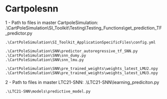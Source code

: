 # Cartpolesnn

1 - Path to files in master CartpoleSimulation:
	.\CartPoleSimulation\SI_Toolkit\Testing\Testing_Functions\get_prediction_TF_predictor.py

	.\CartPoleSimulation\SI_Toolkit_ApplicationSpecificFiles\config.yml

	.\CartPoleSimulation\SNN\predictor_autoregressive_tf_SNN.py
	.\CartPoleSimulation\SNN\snn_dumy.py
	.\CartPoleSimulation\SNN\snn_lmu.py

	.\CartPoleSimulation\SNN\pre_trained_weights\weights_latest_LMU2.npy
	.\CartPoleSimulation\SNN\pre_trained_weights\weights_latest_LMU3.npy

2 - Path to files in master LTC21-SNN:
	.\LTC21-SNN\learning_prediciton.py

	.\LTC21-SNN\models\predictive_model.py


